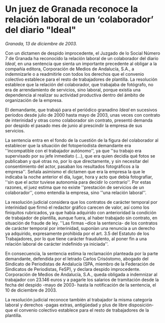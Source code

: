 # Un juez de Granada reconoce la relación laboral de un ‘colaborador’ del diario "Ideal"

*Granada, 13 de diciembre de 2003.*

Con un dictamen de despido improcedente, el Juzgado de lo Social Número 7 de Granada ha reconocido la relación laboral de un colaborador del diario *Ideal*, en una sentencia que sienta un importante precedente al obligar a la compañía editora, Corporación de Medios de Andalucía, S.A., a indemnizarle o a readmitirle con todos los derechos que el convenio colectivo establece para el resto de trabajadores de plantilla. La resolución establece que la relación del colaborador, que trabajaba de fotógrafo, no era de arrendamiento de servicios, sino laboral, porque existía una dependencia al realizar su actividad productiva dentro del ámbito de organización de la empresa.

El demandante, que trabajó para el periódico granadino *Ideal* en sucesivos períodos desde julio de 2000 hasta mayo de 2003, unas veces con contrato de interinidad y otras como colaborador sin contrato, presentó demanda por despido el pasado mes de junio al prescindir la empresa de sus servicios.

La sentencia entra en el fondo de la cuestión de la figura del colaborador al establecer que la situación del fotoperiodista demandante era ''incompatible con el trabajador autónomo'', ya que ''su trabajo era supervisado por su jefe inmediato (...), que era quien decidía qué fotos se publicaban y qué otras no, por lo que directamente, y sin necesitar del consentimiento del actor, pasaban los resultados fotográficos a la empresa''. Señala asimismo el dictamen que era la empresa la que le indicaba la noche anterior el día, lugar, hora y acto que debía fotografiar, ''sin que el actor tuviese autonomía para decidir lo contrario''. Por estas razones, el juez estima que no existe ''prestación de servicios de un colaborador'', como entendía la empresa, sino ''una relación laboral''.

La resolución judicial considera que los contratos de carácter temporal por interinidad que firmó el redactor gráfico carecen de valor, así como los finiquitos rubricados, ya que había adquirido con anterioridad la condición de trabajador de plantilla, aunque fuera, al haber trabajado sin contrato, en situación de fraude de ley. ''Las firmas –dice la sentencia- de los contratos de carácter temporal por interinidad, suponían una renuncia a un derecho ya adquirido, expresamente prohibida por el art. 3.5 del Estatuto de los Trabajadores, por lo que tiene carácter fraudulento, al poner fin a una relación laboral de carácter indefinido ya iniciada''.

En consecuencia, la sentencia estima la reclamación planteada por la parte demandante, defendida por el letrado Carlos Crisóstomo, abogado del Sindicato de Periodistas de Andalucía (SPA, miembro de la Federación de Sindicatos de Periodistas, FeSP), y declara despido improcedente. Corporación de Medios de Andalucía, S.A., queda obligada a indemnizar al trabajador con 23.146 euros y a pagarle los salarios de tramitación desde la fecha del despido -mayo de 2003- hasta la notificación de la sentencia, el 10 de diciembre de 2003.

La resolución judicial reconoce también al trabajador la misma categoría laboral y derechos -pagas extras, antigüedad y plus de libre disposición- que el convenio colectivo establece para el resto de trabajadores de la plantilla.
